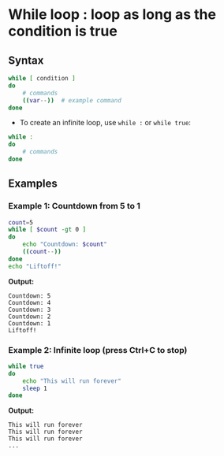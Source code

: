 # While loop : loop as long as the condition is true

## Syntax

```bash
while [ condition ]
do
    # commands
    ((var--))  # example command
done
```

- To create an infinite loop, use `while :` or `while true`:

```bash
while :
do
    # commands
done
```

## Examples

### Example 1: Countdown from 5 to 1

```bash
count=5
while [ $count -gt 0 ]
do
    echo "Countdown: $count"
    ((count--))
done
echo "Liftoff!"
```

**Output:**
```
Countdown: 5
Countdown: 4
Countdown: 3
Countdown: 2
Countdown: 1
Liftoff!
```

### Example 2: Infinite loop (press Ctrl+C to stop)

```bash
while true
do
    echo "This will run forever"
    sleep 1
done
```

**Output:**
```
This will run forever
This will run forever
This will run forever
...
```
